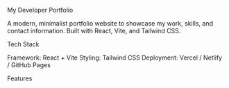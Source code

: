 My Developer Portfolio

A modern, minimalist portfolio website to showcase my work, skills, and contact information. Built with React, Vite, and Tailwind CSS.

Tech Stack

Framework: React + Vite
Styling: Tailwind CSS
Deployment: Vercel / Netlify / GitHub Pages

Features

